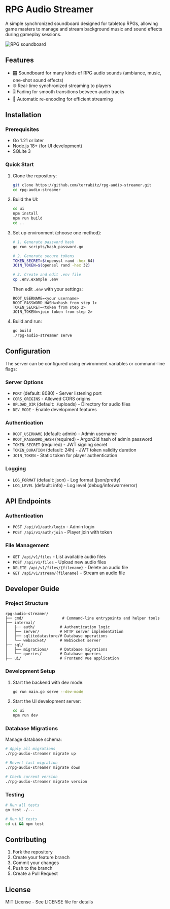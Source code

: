 # RPG Audio Streamer

A simple synchronized soundboard designed for tabletop RPGs, allowing game masters to manage and stream background music and sound effects during gameplay sessions.

![RPG soundboard](./media/audio-playing.gif)

## Features

- 🎛️ Soundboard for many kinds of RPG audio sounds (ambiance, music, one-shot sound effects)
- 🌐 Real-time synchronized streaming to players
- 🎚️ Fading for smooth transitions between audio tracks
- 🎼 Automatic re-encoding for efficient streaming

## Installation

### Prerequisites

- Go 1.21 or later
- Node.js 18+ (for UI development)
- SQLite 3

### Quick Start

1. Clone the repository:
   ```bash
   git clone https://github.com/terrabitz/rpg-audio-streamer.git
   cd rpg-audio-streamer
   ```

2. Build the UI:
   ```bash
   cd ui
   npm install
   npm run build
   cd ..
   ```

3. Set up environment (choose one method):

   ```bash
   # 1. Generate password hash
   go run scripts/hash_password.go

   # 2. Generate secure tokens
   TOKEN_SECRET=$(openssl rand -hex 64)
   JOIN_TOKEN=$(openssl rand -hex 32)

   # 3. Create and edit .env file
   cp .env.example .env
   ```

   Then edit `.env` with your settings:
   ```env
   ROOT_USERNAME=<your username>
   ROOT_PASSWORD_HASH=<hash from step 1>
   TOKEN_SECRET=<token from step 2>
   JOIN_TOKEN=<join token from step 2>
   ```

4. Build and run:
   ```bash
   go build
   ./rpg-audio-streamer serve
   ```

## Configuration

The server can be configured using environment variables or command-line flags:

### Server Options
- `PORT` (default: 8080) - Server listening port
- `CORS_ORIGINS` - Allowed CORS origins
- `UPLOAD_DIR` (default: ./uploads) - Directory for audio files
- `DEV_MODE` - Enable development features

### Authentication
- `ROOT_USERNAME` (default: admin) - Admin username
- `ROOT_PASSWORD_HASH` (required) - Argon2id hash of admin password
- `TOKEN_SECRET` (required) - JWT signing secret
- `TOKEN_DURATION` (default: 24h) - JWT token validity duration
- `JOIN_TOKEN` - Static token for player authentication

### Logging
- `LOG_FORMAT` (default: json) - Log format (json/pretty)
- `LOG_LEVEL` (default: info) - Log level (debug/info/warn/error)

## API Endpoints

### Authentication
- `POST /api/v1/auth/login` - Admin login
- `POST /api/v1/auth/join` - Player join with token

### File Management
- `GET /api/v1/files` - List available audio files
- `POST /api/v1/files` - Upload new audio files
- `DELETE /api/v1/files/{filename}` - Delete an audio file
- `GET /api/v1/stream/{filename}` - Stream an audio file

## Developer Guide

### Project Structure

```
rpg-audio-streamer/
├── cmd/                 # Command-line entrypoints and helper tools
├── internal/
│   ├── auth/           # Authentication logic
│   ├── server/         # HTTP server implementation
│   ├── sqlitedatastore/# Database operations
│   └── websocket/      # WebSocket server
├── sql/
│   ├── migrations/     # Database migrations
│   └── queries/        # Database queries
├── ui/                 # Frontend Vue application
```

### Development Setup

1. Start the backend with dev mode:
   ```bash
   go run main.go serve --dev-mode
   ```

2. Start the UI development server:
   ```bash
   cd ui
   npm run dev
   ```

### Database Migrations

Manage database schema:
```bash
# Apply all migrations
./rpg-audio-streamer migrate up

# Revert last migration
./rpg-audio-streamer migrate down

# Check current version
./rpg-audio-streamer migrate version
```

### Testing

```bash
# Run all tests
go test ./...

# Run UI tests
cd ui && npm test
```

## Contributing

1. Fork the repository
2. Create your feature branch
3. Commit your changes
4. Push to the branch
5. Create a Pull Request

## License

MIT License - See LICENSE file for details
